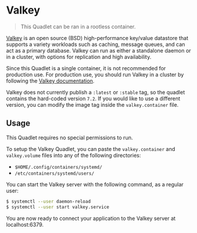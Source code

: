 # Valkey

> This Quadlet can be ran in a rootless container.

[Valkey](https://valkey.io/) is an open source (BSD) high-performance key/value datastore that supports a variety workloads such as caching, message queues, and can act as a primary database. Valkey can run as either a standalone daemon or in a cluster, with options for replication and high availability.

Since this Quadlet is a single container, it is not recommended for production use. For production use, you should run Valkey in a cluster by following the [Valkey documentation](https://valkey.io/docs/).

Valkey does not currently publish a `:latest` or `:stable` tag, so the quadlet contains the hard-coded version `7.2`. If you would like to use a different version, you can modify the image tag inside the `valkey.container` file.

## Usage

This Quadlet requires no special permissions to run.

To setup the Valkey Quadlet, you can paste the `valkey.container` and `valkey.volume` files into any of the following directories:

- `$HOME/.config/containers/systemd/`
- `/etc/containers/systemd/users/`

You can start the Valkey server with the following command, as a regular user:

```bash
$ systemctl --user daemon-reload
$ systemctl --user start valkey.service
```

You are now ready to connect your application to the Valkey server at localhost:6379.
